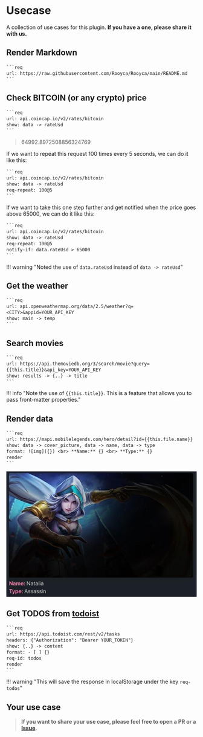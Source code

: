 # Usecase

A collection of use cases for this plugin. **If you have a one, please share it with us.**

## Render Markdown

~~~makdown
```req
url: https://raw.githubusercontent.com/Rooyca/Rooyca/main/README.md
```
~~~

## Check BITCOIN (or any crypto) price

~~~makdown
```req 
url: api.coincap.io/v2/rates/bitcoin
show: data -> rateUsd
```
~~~

> 64992.8972508856324769

If we want to repeat this request 100 times every 5 seconds, we can do it like this:

~~~makdown
```req 
url: api.coincap.io/v2/rates/bitcoin
show: data -> rateUsd
req-repeat: 100@5
```
~~~

If we want to take this one step further and get notified when the price goes above 65000, we can do it like this:

~~~makdown
```req 
url: api.coincap.io/v2/rates/bitcoin
show: data -> rateUsd
req-repeat: 100@5
notify-if: data.rateUsd > 65000
```
~~~

!!! warning "Noted the use of `data.rateUsd` instead of `data -> rateUsd`"

## Get the weather

~~~makdown
```req
url: api.openweathermap.org/data/2.5/weather?q=<CITY>&appid=YOUR_API_KEY
show: main -> temp
```
~~~

## Search movies

~~~makdown
```req
url: https://api.themoviedb.org/3/search/movie?query={{this.title}}&api_key=YOUR_API_KEY
show: results -> {..} -> title
```
~~~

!!! info "Note the use of `{{this.title}}`. This is a feature that allows you to pass front-matter properties."

## Render data

~~~makdown
```req
url: https://mapi.mobilelegends.com/hero/detail?id={{this.file.name}}
show: data -> cover_picture, data -> name, data -> type
format: ![img]({}) <br> **Name:** {} <br> **Type:** {}
render
```
~~~

![data-rendering](./data-rendering.jpg)

## Get TODOS from [todoist](https://todoist.com/)

~~~makdown
```req
url: https://api.todoist.com/rest/v2/tasks
headers: {"Authorization": "Bearer YOUR_TOKEN"}
show: {..} -> content
format: - [ ] {}
req-id: todos
render
```
~~~

!!! warning "This will save the response in localStorage under the key `req-todos`"

## Your use case

> **If you want to share your use case, please feel free to open a PR or a [Issue](https://github.com/Rooyca/obsidian-api-request/issues/new/choose).**